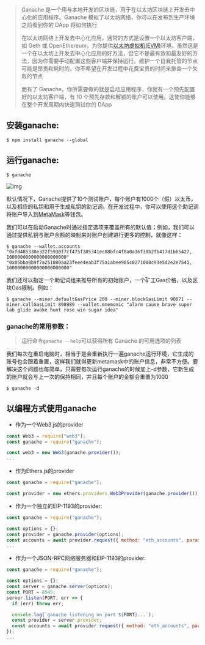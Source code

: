 > Ganache 是一个用与本地开发的区块链，用于在以太坊区块链上开发去中心化的应用程序。Ganache 模拟了以太坊网络，你可以在发布到生产环境之前看到你的 DApp 将如何执行
>
> 在以太坊网络上开发去中心化应用，通常的方式是设置一个以太坊客户端，如 Geth 或 OpenEthereum，为你提供[以太坊虚拟机(EVM)](https://link.zhihu.com/?target=https%3A//ethereum.org/en/developers/docs/evm/)环境。虽然这是一个在以太坊上开发去中心化应用的好方法，但它不是最有效和最友好的方法，因为你需要手动配置这些客户端并保持运行。维护一个自我托管的节点可能是昂贵和耗时的，你不希望在开发过程中花费宝贵的时间来排查一个失败的节点
>
> 而有了 Ganache，你所需要做的就是启动应用程序，你就有一个预先配置好的以太坊客户端，有 10 个预先存款和解锁的账户可以使用。这使你能够在整个开发周期内快速测试你的 DApp

## **安装ganache:**

```shell
$ npm install ganache --global
```

## **运行ganache:**

```shell
$ ganache
```

![img](https://cdn.jsdelivr.net/gh/ilmangoi/imgRepo@main/img-2/v2-c15bdf3fd266ba25585453a832c66166_720w.webp)

默认情况下，Ganache提供了10个测试账户，每个账户有1000个（假）以太币，以及相应的私钥和用于生成私钥的助记词。在开发过程中，你可以使用这个助记词将账户导入到[MetaMask](https://link.zhihu.com/?target=https%3A//metamask.io/)等钱包。

我们可以在启动Ganache时通过指定选项来覆盖所有的默认值；例如，我们可以通过提供私钥与账户余额的映射来对账户创建进行更多的控制，就像这样：

```shell
$ ganache --wallet.accounts "0xfd485338e322f5930f7cf475f385341ec88bfc4f8a0a16f30b2fb417d1bb5427, 1000000000000000000000" "0x05bba0b9f7a251080aa23feee4eab3f75a1abee905c0271008c93e5d2e2e7541, 10000000000000000000000"
```

我们还可以指定一个助记词组来推导所有的初始账户，一个矿工Gas价格，以及区块Gas限制。例如：

```shell
$ ganache --miner.defaultGasPrice 200 --miner.blockGasLimit 90071 --miner.callGasLimit 898989 --wallet.mnemonic "alarm cause brave super lab glide awake hunt rose win sugar idea"
```

### ganache的常用参数：

> 运行命令`ganache --help`可以获得所有 Ganache 的可用选项的列表

我们每次在重启电脑时，相当于是会重新执行一遍ganache运行环境，它生成的账号也会跟着重置，这样我们就得更新metamask中的账户信息，非常不方便。要解决这个问题也每简单，只需要每次运行ganache的时候加上-d参数，它新生成的账户就会与上一次的保持相同，并且每个账户的金额会重置为1000

```shell
$ ganache -d
```



## 以编程方式使用ganache

- 作为一个Web3.js的provider

```js
const Web3 = require("web3");
const ganache = require("ganache");

const web3 = new Web3(ganache.provider());
...
```

- 作为Ethers.js的provider

```js
const ganache = require("ganache");

const provider = new ethers.providers.Web3Provider(ganache.provider());
```

- 作为一个独立的EIP-1193的provider:

```js
const ganache = require("ganache");

const options = {};
const provider = ganache.provider(options);
const accounts = await provider.request({ method: "eth_accounts", params: [] });
...
```

- 作为一个JSON-RPC网络服务器和EIP-1193的provider:

```js
const ganache = require("ganache");

const options = {};
const server = ganache.server(options);
const PORT = 8545;
server.listen(PORT, err => {
  if (err) throw err;

  console.log(`ganache listening on port ${PORT}...`);
  const provider = server.provider;
  const accounts = await provider.request({ method: "eth_accounts", params:[] });
});
...
```

